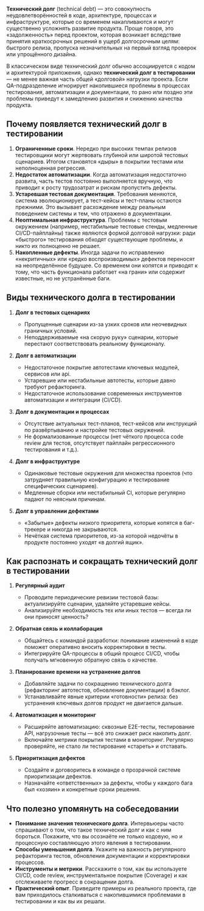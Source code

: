 **Технический долг** (technical debt) — это совокупность неудовлетворённостей в коде, архитектуре, процессах и инфраструктуре, которые со временем накапливаются и могут существенно усложнять развитие продукта. Проще говоря, это «задолженность» перед проектом, которая возникает вследствие принятия краткосрочных решений в ущерб долгосрочным целям: быстрого релиза, пропуска незначительных на первый взгляд проверок или упрощённого дизайна.

В классическом виде технический долг обычно ассоциируется с кодом и архитектурой приложения, однако **технический долг в тестировании** — не менее важная часть общей «долговой» нагрузки проекта. Если QA-подразделение игнорирует накопившиеся проблемы в процессах тестирования, автоматизации и документации, то рано или поздно эти проблемы приведут к замедлению развития и снижению качества продукта.

## Почему появляется технический долг в тестировании

1. **Ограниченные сроки**. Нередко при высоких темпах релизов тестировщики могут жертвовать глубиной или широтой тестовых сценариев. Итогом становятся «дыры» в покрытии тестами или неполноценная регрессия.
2. **Недостаток автоматизации**. Когда автоматизация недостаточно развита, часть тестов постоянно выполняется вручную, что приводит к росту трудозатрат и рискам пропустить дефекты.
3. **Устаревшая тестовая документация**. Требования меняются, система эволюционирует, а тест-кейсы и тест-планы остаются прежними. Это вызывает расхождение между реальным поведением системы и тем, что отражено в документации.
4. **Неоптимальная инфраструктура**. Проблемы с тестовым окружением (например, нестабильные тестовые стенды, медленные CI/CD-пайплайны) также являются формой долговой нагрузки: ради «быстрого» тестирования обходят существующие проблемы, и никто их полноценно не решает.
5. **Накопленные дефекты**. Иногда задачи по исправлению «некритичных» или «редко воспроизводимых» дефектов переносят на неопределённое будущее. Со временем они копятся и приводят к тому, что часть функционала работает «на грани» или содержит известные, но не устранённые баги.

## Виды технического долга в тестировании

1. **Долг в тестовых сценариях**
    
    - Пропущенные сценарии из-за узких сроков или неочевидных граничных условий.
    - Неподдерживаемые «на скорую руку» сценарии, которые перестают соответствовать реальному функционалу.
2. **Долг в автоматизации**
    
    - Недостаточное покрытие автотестами ключевых модулей, сервисов или api.
    - Устаревшие или нестабильные автотесты, которые давно требуют рефакторинга.
    - Недостаточное использование современных инструментов автоматизации и интеграции (CI/CD).
3. **Долг в документации и процессах**
    
    - Отсутствие актуальных тест-планов, тест-кейсов или инструкций по развёртыванию и настройке тестовых окружений.
    - Не формализованные процессы (нет чёткого процесса code review для тестов, отсутствует пайплайн регрессионного тестирования и т.д.).
4. **Долг в инфраструктуре**
    
    - Одинаковые тестовые окружения для множества проектов (что затрудняет правильную конфигурацию и тестирование специфических сценариев).
    - Медленные сборки или нестабильный CI, которые регулярно падают по неясным причинам.
5. **Долг в управлении дефектами**
    
    - «Забытые» дефекты низкого приоритета, которые копятся в баг-трекере и никогда не закрываются.
    - Нечёткая система приоритетов, из-за которой недочёты в продукте постоянно уходят «в долгий ящик».

## Как распознать и сокращать технический долг в тестировании

1. **Регулярный аудит**
    
    - Проводите периодические ревизии тестовой базы: актуализируйте сценарии, удаляйте устаревшие кейсы.
    - Анализируйте необходимость тех или иных тестов — всегда ли они приносят ценность?
2. **Обратная связь и коллаборация**
    
    - Общайтесь с командой разработки: понимание изменений в коде поможет оперативно вносить корректировки в тесты.
    - Интегрируйте QA-процессы в общий процесс CI/CD, чтобы получать мгновенную обратную связь о качестве.
3. **Планирование времени на устранение долгов**
    
    - Добавляйте задачи по сокращению технического долга (рефакторинг автотестов, обновление документации) в бэклог.
    - Устанавливайте явные критерии «готовности» релиза: без устранения ключевых долгов продукт не двигается дальше.
4. **Автоматизация и мониторинг**
    
    - Расширяйте автоматизацию: сквозные E2E-тесты, тестирование API, нагрузочные тесты — всё это снижает риск накопить долг.
    - Включайте метрики покрытия тестами в мониторинг. Регулярно проверяйте, не стало ли тестирование «стареть» и отставать.
5. **Приоритизация дефектов**
    
    - Создайте и договоритесь в команде о прозрачной системе приоритизации дефектов.
    - Назначайте «ответственных» за дефекты, чтобы у каждого бага был «хозяин» и конкретные сроки решения.

## Что полезно упомянуть на собеседовании

- **Понимание значения технического долга**. Интервьюеры часто спрашивают о том, что такое технический долг и как с ним бороться. Покажите, что вы осознаёте не только кодовую, но и процессную составляющую этого явления в тестировании.
- **Способы уменьшения долга**. Укажите на важность регулярного рефакторинга тестов, обновления документации и корректировки процессов.
- **Инструменты и метрики**. Расскажите о том, как вы используете CI/CD, code review, инструментальное покрытие (Coverage) и как отслеживаете прогресс в сокращении долга.
- **Практический опыт**. Приведите примеры из реального проекта, где вам приходилось сталкиваться с накопившимися проблемами в тестировании и как вы их решали.